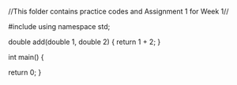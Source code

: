 //This folder contains practice codes and Assignment 1 for Week 1//

#include <iostream>
using namespace std;

double add(double 1, double 2) {
  return 1 + 2;
}

int main() {

  return 0;
}
